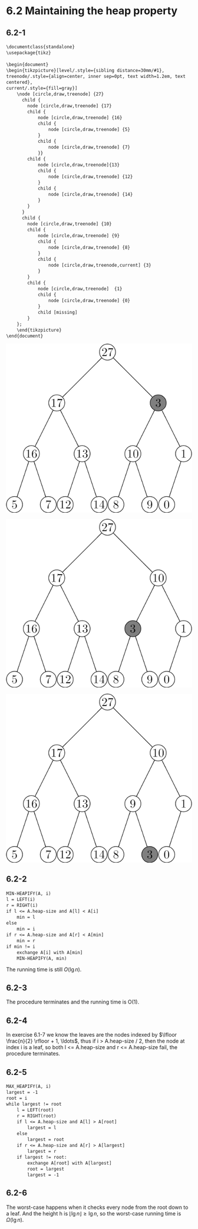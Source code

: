 # 6.2 Maintaining the heap property
## 6.2-1
```
\documentclass{standalone}
\usepackage{tikz}

\begin{document}
\begin{tikzpicture}[level/.style={sibling distance=30mm/#1},
treenode/.style={align=center, inner sep=0pt, text width=1.2em, text centered},
current/.style={fill=gray}]
    \node [circle,draw,treenode] {27}
      child {
        node [circle,draw,treenode] {17}
        child {
            node [circle,draw,treenode] {16}
            child {
                node [circle,draw,treenode] {5}
            }
            child {
                node [circle,draw,treenode] {7}
            }}
        child {
            node [circle,draw,treenode]{13}
            child {
                node [circle,draw,treenode] {12}
            }
            child {
                node [circle,draw,treenode] {14}
            }
        }
      }
      child {
        node [circle,draw,treenode] {10}
        child {
            node [circle,draw,treenode] {9}
            child {
                node [circle,draw,treenode] {8}
            }
            child {
                node [circle,draw,treenode,current] {3}
            }
        }
        child {
            node [circle,draw,treenode]  {1}
            child {
                node [circle,draw,treenode] {0}
            }
            child [missing]
        }
    };
    \end{tikzpicture}
\end{document}
```

![Alt text](./6.2-1-a.png)

![Alt text](./6.2-1-b.png)

![Alt text](./6.2-1-c.png)

## 6.2-2
```
MIN-HEAPIFY(A, i)
l = LEFT(i)
r = RIGHT(i)
if l <= A.heap-size and A[l] < A[i]
    min = l
else
    min = i
if r <= A.heap-size and A[r] < A[min]
    min = r
if min != i
    exchange A[i] with A[min]
    MIN-HEAPIFY(A, min)
```

The running time is still $O(\lg{n})$.

## 6.2-3
The procedure terminates and the running time is O(1).

## 6.2-4
In exercise 6.1-7 we know the leaves are the nodes indexed by $\lfloor \frac{n}{2} \rfloor + 1, \ldots$, thus if i > A.heap-size / 2, then the node at index i is a leaf, so both l <= A.heap-size and r <= A.heap-size fail, the procedure terminates.

## 6.2-5
```
MAX_HEAPIFY(A, i)
largest = -1
root = i
while largest != root
    l = LEFT(root)
    r = RIGHT(root)
    if l <= A.heap-size and A[l] > A[root]
        largest = l
    else
        largest = root
    if r <= A.heap-size and A[r] > A[largest]
        largest = r
    if largest != root:
        exchange A[root] with A[largest]
        root = largest
        largest = -1
```

## 6.2-6
The worst-case happens when it checks every node from the root down to a leaf. And the height h is $\lfloor \lg{n} \rfloor \geq \lg{n}$, so the worst-case running time is $\Omega(\lg{n})$.